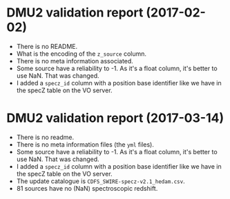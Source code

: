 # DMU2 validation report (2017-02-02)

- There is no README.
- What is the encoding of the `z_source` column.
- There is no meta information associated.
- Some source have a reliability to -1.  As it's a float column, it's better to
  use NaN.  That was changed.
- I added a `specz_id` column with a position base identifier like we have in
  the specZ table on the VO server.

# DMU2 validation report (2017-03-14)

- There is no readme.
- There is no meta information files (the `yml` files).
- Some source have a reliability to -1.  As it's a float column, it's better to
  use NaN.  That was changed.
- I added a `specz_id` column with a position base identifier like we have in
  the specZ table on the VO server.
- The update catalogue is `CDFS_SWIRE-specz-v2.1_hedam.csv`.
- 81 sources have no (NaN) spectroscopic redshift.
